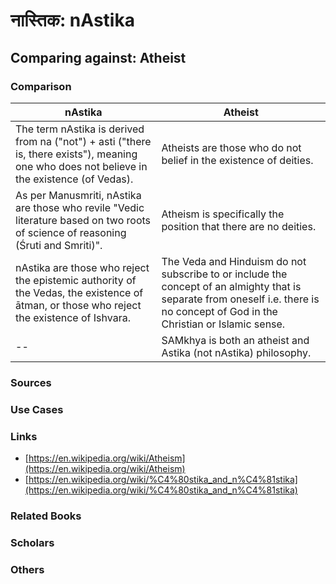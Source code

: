 # नास्तिक: nAstika
## Comparing against: Atheist
### Comparison
|nAstika	|Atheist	|
|----|----|
|The term nAstika is derived from na ("not") + asti ("there is, there exists"), meaning one who does not believe in the existence (of Vedas).|Atheists are those who do not belief in the existence of deities.|
|As per Manusmriti, nAstika are those who revile "Vedic literature based on two roots of science of reasoning (Śruti and Smriti)".|Atheism is specifically the position that there are no deities.|
|nAstika are those who reject the epistemic authority of the Vedas, the existence of ātman, or those who reject the existence of Ishvara.|The Veda and Hinduism do not subscribe to or include the concept of an almighty that is separate from oneself i.e. there is no concept of God in the Christian or Islamic sense.|
|--|SAMkhya is both an atheist and Astika (not nAstika) philosophy.|
### Sources
### Use Cases
### Links
* [https://en.wikipedia.org/wiki/Atheism](https://en.wikipedia.org/wiki/Atheism)
* [https://en.wikipedia.org/wiki/%C4%80stika_and_n%C4%81stika](https://en.wikipedia.org/wiki/%C4%80stika_and_n%C4%81stika)
### Related Books
### Scholars
### Others
